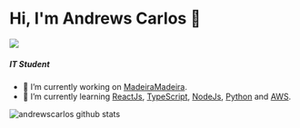 # Hi, I'm Andrews Carlos 👋

[<img src="https://img.icons8.com/color/30/000000/linkedin.png"/>](https://www.linkedin.com/in/andrews-carlos-608900143/) 

##### IT Student

- 🔭 I’m currently working on [MadeiraMadeira](https://www.madeiramadeira.com.br/).
- 🌱 I’m currently learning [ReactJs](https://pt-br.reactjs.org/), [TypeScript](https://www.typescriptlang.org/), [NodeJs](https://nodejs.org/en/), [Python](https://www.python.org/) and [AWS](https://aws.amazon.com/pt/).


![andrewscarlos github stats](https://github-readme-stats.vercel.app/api?username=andrewscarlos&theme=dark&show_icons=true)
